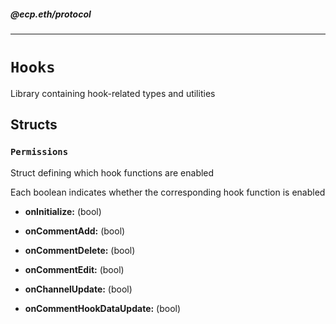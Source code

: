##### @ecp.eth/protocol

----

# `Hooks`

Library containing hook-related types and utilities



## Structs

### `Permissions`

Struct defining which hook functions are enabled


Each boolean indicates whether the corresponding hook function is enabled


- **onInitialize:** (bool) 


- **onCommentAdd:** (bool) 


- **onCommentDelete:** (bool) 


- **onCommentEdit:** (bool) 


- **onChannelUpdate:** (bool) 


- **onCommentHookDataUpdate:** (bool) 










